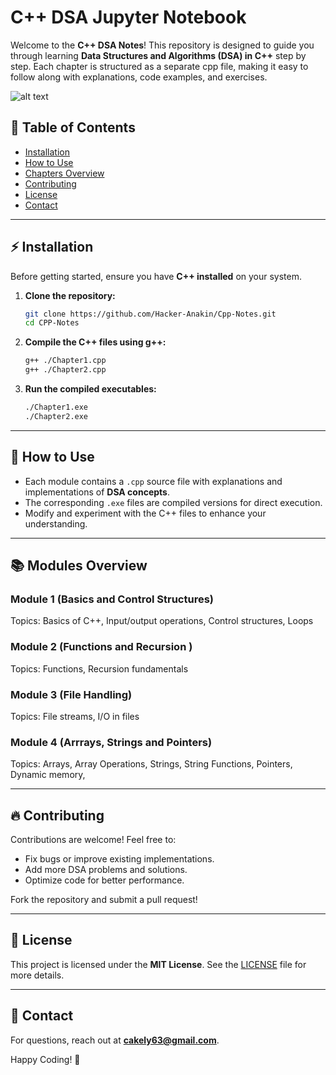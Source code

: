 # C++ DSA Jupyter Notebook

Welcome to the **C++ DSA Notes**! This repository is designed to guide you through learning **Data Structures and Algorithms (DSA) in C++** step by step. Each chapter is structured as a separate cpp file, making it easy to follow along with explanations, code examples, and exercises.

![alt text](https://media.licdn.com/dms/image/v2/D5612AQHk1TSLucGSCQ/article-cover_image-shrink_720_1280/article-cover_image-shrink_720_1280/0/1699339646894?e=1746662400&v=beta&t=4uYpdECaDLHS5-XXhyMHqek7njS_2OfmidhBQs-zNqE)

## 📖 Table of Contents

- [Installation](#installation)
- [How to Use](#how-to-use)
- [Chapters Overview](#chapters-overview)
- [Contributing](#contributing)
- [License](#license)
- [Contact](#contact)

---

## ⚡ Installation

Before getting started, ensure you have **C++ installed** on your system.

1. **Clone the repository:**
   ```bash
   git clone https://github.com/Hacker-Anakin/Cpp-Notes.git
   cd CPP-Notes
   ```
2. **Compile the C++ files using g++:**
   ```bash
   g++ ./Chapter1.cpp
   g++ ./Chapter2.cpp
   ```
3. **Run the compiled executables:**
   ```bash
   ./Chapter1.exe
   ./Chapter2.exe
   ```

---

## 🚀 How to Use

- Each module contains a `.cpp` source file with explanations and implementations of **DSA concepts**.
- The corresponding `.exe` files are compiled versions for direct execution.
- Modify and experiment with the C++ files to enhance your understanding.

---

## 📚 Modules Overview

### **Module 1 (Basics and Control Structures)**
Topics: Basics of C++, Input/output operations, Control structures, Loops  

### **Module 2 (Functions and Recursion )**
Topics: Functions, Recursion fundamentals  

### **Module 3 (File Handling)**
Topics: File streams, I/O in files


### **Module 4 (Arrrays, Strings and Pointers)**
Topics: Arrays, Array Operations, Strings, String Functions, Pointers, Dynamic memory, 

<!--
 
Structures and Enumerations
Object-oriented programming basics 
Searching and Sorting Algorithms
STL
STL
STL
### **Module 5 ()**
Topics: Linear & Binary Search, Quick Sort, Merge Sort, Bubble Sort  

### **Module 6 (Vector and Pair)**  
Topics: STL vectors, Pairs, Iterators  

### **Module 7 (Linked List)**
Topics: Singly and Doubly Linked Lists, Circular Linked List  

### **Module 8 (Stacks and Queues)**
Topics: Stack implementation, Queue operations, Priority queue  

### **Module 9 (Sets and Maps)**
Topics: STL sets and maps, Hashing  

### **Module 10 (Trees and Graph Data Structures)**
Topics: Binary Trees, Binary Search Trees, Graph Traversal (DFS, BFS)   -->

---

## 🔥 Contributing

Contributions are welcome! Feel free to:
- Fix bugs or improve existing implementations.
- Add more DSA problems and solutions.
- Optimize code for better performance.

Fork the repository and submit a pull request!

---

## 📝 License

This project is licensed under the **MIT License**. See the [LICENSE](LICENSE) file for more details.

---

## 📩 Contact

For questions, reach out at **cakely63@gmail.com**.

Happy Coding! 🚀